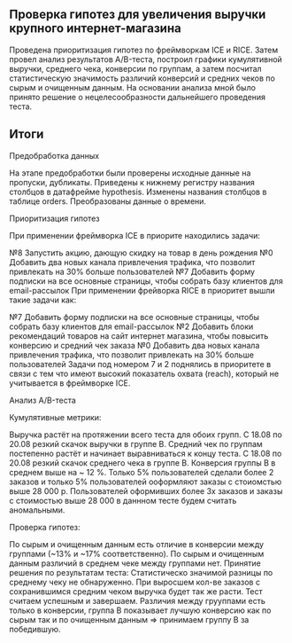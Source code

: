 ## Проверка гипотез для увеличения выручки крупного интернет-магазина

Проведена приоритизация гипотез по фреймворкам ICE и RICE. Затем провел анализ
результатов A/B-теста, построил графики кумулятивной выручки, среднего чека,
конверсии по группам, а затем посчитал статистическую значимость различий конверсий
и средних чеков по сырым и очищенным данным. На основании анализа мной было
принято решение о нецелесообразности дальнейшего проведения теста.

## Итоги

Предобработка данных

На этапе предобработки были проверены исходные данные на пропуски, дубликаты. Приведены к нижнему регистру названия столбцов в датафрейме hypothesis. Изменены названия столбцов в таблице orders. Преобразованы данные о времени.

Приоритизация гипотез

При применении фреймворка ICE в приорите находились задачи:

№8 Запустить акцию, дающую скидку на товар в день рождения
№0 Добавить два новых канала привлечения трафика, что позволит привлекать на 30% больше пользователей
№7 Добавить форму подписки на все основные страницы, чтобы собрать базу клиентов для email-рассылок
При применении фрейворка RICE в приоритет вышли такие задачи как:

№7 Добавить форму подписки на все основные страницы, чтобы собрать базу клиентов для email-рассылок
№2 Добавить блоки рекомендаций товаров на сайт интернет магазина, чтобы повысить конверсию и средний чек заказа
№0 Добавить два новых канала привлечения трафика, что позволит привлекать на 30% больше пользователей
Задачи под номером 7 и 2 поднялись в приоритете в связи с тем что имеют высокий показатель охвата (reach), который не учитывается в фреймворке ICE.

Анализ A/B-теста

Кумулятивные метрики:

Выручка растёт на протяжении всего теста для обоих групп. С 18.08 по 20.08 резкий скачок выручки в группе B.
Средний чек по группам постепенно растёт и начинает выравниваться к концу теста. С 18.08 по 20.08 резкий скачок среднего чека в группе B.
Конверсия группы B в среднем выше на ~ 12 %.
Только 5% пользователей сделали более 2 заказов и только 5% пользователей ооформляют заказы с стоиомстью выше 28 000 р. Пользователей оформивших более 3х заказов и заказы с стоимостью выше 28 000 в даннном тесте будем считать аномальными.

Проверка гипотез:

По сырым и очищенным данным есть отличие в конверсии между группами (~13% и ~17% соответственно).
По сырым и очищенным данным различий в среднем чеке между группами нет.
Принятие решения по результатам теста:
Статистическо значимой разницы по среднему чеку не обнаруженно. При выросшем кол-ве заказов с сохранившимся средним чеком выручка будет так же расти. Тест считаем успешным и завершаем. Различия между грууппами есть только в конверсии, группа B показывает лучшую конверсию как по сырым так и по очищенным данным => принимаем группу B за победившую.



